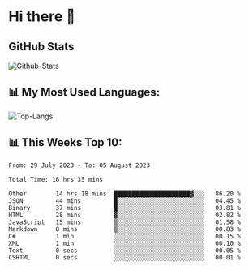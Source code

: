 # Hi there 👋

## GitHub Stats
![Github-Stats](https://github-readme-stats-sigma-five.vercel.app/api?username=ltorson&show_icons=true&theme=radical&count_private=true)

## 📊 My Most Used Languages:
![Top-Langs](https://github-readme-stats-sigma-five.vercel.app/api/top-langs/?username=LTorson&layout=compact&langs_count=10)

## 📊 This Weeks Top 10:
<!--START_SECTION:waka-->

```text
From: 29 July 2023 - To: 05 August 2023

Total Time: 16 hrs 35 mins

Other        14 hrs 18 mins  █████████████████████▓░░░   86.20 %
JSON         44 mins         █░░░░░░░░░░░░░░░░░░░░░░░░   04.45 %
Binary       37 mins         █░░░░░░░░░░░░░░░░░░░░░░░░   03.81 %
HTML         28 mins         ▓░░░░░░░░░░░░░░░░░░░░░░░░   02.82 %
JavaScript   15 mins         ▒░░░░░░░░░░░░░░░░░░░░░░░░   01.58 %
Markdown     8 mins          ▒░░░░░░░░░░░░░░░░░░░░░░░░   00.83 %
C#           1 min           ░░░░░░░░░░░░░░░░░░░░░░░░░   00.15 %
XML          1 min           ░░░░░░░░░░░░░░░░░░░░░░░░░   00.10 %
Text         0 secs          ░░░░░░░░░░░░░░░░░░░░░░░░░   00.05 %
CSHTML       0 secs          ░░░░░░░░░░░░░░░░░░░░░░░░░   00.01 %
```

<!--END_SECTION:waka-->
